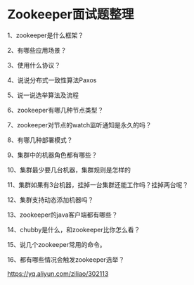 # Zookeeper面试题整理

1、zookeeper是什么框架？

2、有哪些应用场景？

3、使用什么协议？

4、说说分布式一致性算法Paxos

5、说一说选举算法及流程

6、zookeeper有哪几种节点类型？

7、zookeeper对节点的watch监听通知是永久的吗？

8、有哪几种部署模式？

9、集群中的机器角色都有哪些？

10、集群最少要几台机器，集群规则是怎样的

11、集群如果有3台机器，挂掉一台集群还能工作吗？挂掉两台呢？

12、集群支持动态添加机器吗？

13、zookeeper的java客户端都有哪些？

14、chubby是什么，和zookeeper比你怎么看？

15、说几个zookeeper常用的命令。

16、都有哪些情况会触发zookeeper选举？





https://yq.aliyun.com/ziliao/302113